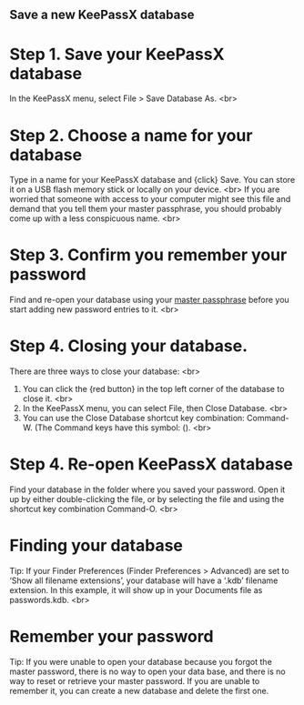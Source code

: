 
## Save a new KeePassX database

# Step 1. Save your KeePassX database
In the KeePassX menu, select File &gt; Save Database As.
&lt;br&gt;
# Step 2. Choose a name for your database
Type in a name for your KeePassX database and {click} Save. You can store it on a USB flash memory stick or locally on your device.
&lt;br&gt;
If you are worried that someone with access to your computer might see this file and demand that you tell them your master passphrase, you should probably come up with a less conspicuous name.
&lt;br&gt;
# Step 3. Confirm you remember your password
Find and re-open your database using your [master passphrase](en/topics/tool-4-keepassx/1-create-database/3-1-howto.md) before you start adding new password entries to it.
&lt;br&gt;
# Step 4. Closing your database.
There are three ways to close your database:
&lt;br&gt;
1. You can click the {red button} in the top left corner of the database to close it.
&lt;br&gt;
2. In the KeePassX menu, you can select File, then Close Database.
&lt;br&gt;
3. You can use the Close Database shortcut key combination: Command-W. (The Command keys have this symbol: ().
&lt;br&gt;
# Step 4. Re-open KeePassX database
Find your database in the folder where you saved your password. Open it up by either double-clicking the file, or by selecting the file and using the shortcut key combination Command-O.
&lt;br&gt;
# Finding your database
Tip: If your Finder Preferences (Finder Preferences &gt; Advanced) are set to ‘Show all filename extensions’, your database will have a ‘.kdb’ filename extension. In this example, it will show up in your Documents file as passwords.kdb.
&lt;br&gt;
# Remember your password
Tip: If you were unable to open your database because you forgot the master password, there is no way to open your data base, and there is no way to reset or retrieve your master password. If you are unable to remember it, you can create a new database and delete the first one.
